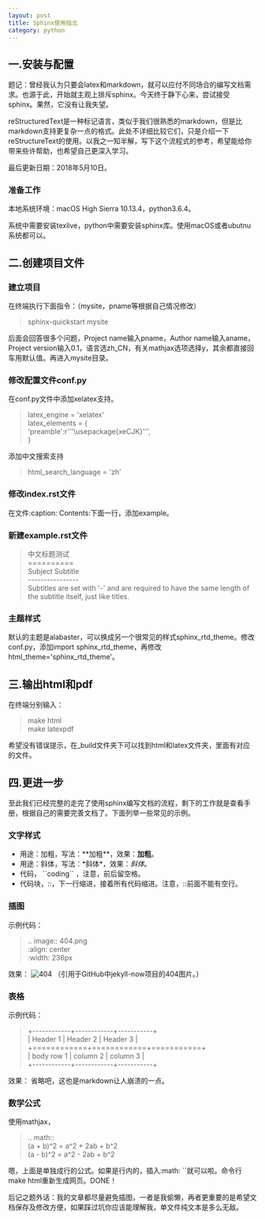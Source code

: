 ```yaml
---
layout: post
title: Sphinx使用指北
category: python
---
```

## 一.安装与配置
题记：曾经我认为只要会latex和markdown，就可以应付不同场合的编写文档需求。也源于此，开始就主观上排斥sphinx。今天终于静下心来，尝试接受sphinx。果然，它没有让我失望。

reStructuredText是一种标记语言，类似于我们很熟悉的markdown，但是比markdown支持更复杂一点的格式。此处不详细比较它们，只是介绍一下reStructureText的使用。以我之一知半解，写下这个流程式的参考，希望能给你带来些许帮助，也希望自己更深入学习。

最后更新日期：2018年5月10日。

### 准备工作
本地系统环境：macOS High Sierra 10.13.4，python3.6.4。

系统中需要安装texlive，python中需要安装sphinx库。使用macOS或者ubutnu系统都可以。

## 二.创建项目文件
### 建立项目
在终端执行下面指令：（mysite，pname等根据自己情况修改）
> sphinx-quickstart mysite  

后面会回答很多个问题，Project name输入pname，Author name输入aname，Project version输入0.1，语言选zh\_CN，有关mathjax选项选择y，其余都直接回车用默认值。再进入mysite目录。
### 修改配置文件conf.py
在conf.py文件中添加xelatex支持。
> latex\_engine = 'xelatex'  
> latex\_elements = {  
> 'preamble':r'''\usepackage{xeCJK}''',  
> }  

添加中文搜索支持
> html\_search\_language = 'zh'

### 修改index.rst文件
在文件:caption: Contents:下面一行，添加example。
### 新建example.rst文件
> 中文标题测试  
> \==========   
> Subject Subtitle  
> \----------------   
> Subtitles are set with '-' and are required to have the same length 
of the subtitle itself, just like titles.  
> 

### 主题样式
默认的主题是alabaster，可以换成另一个很常见的样式sphinx\_rtd\_theme。修改conf.py，添加import sphinx\_rtd\_theme，再修改html\_theme='sphinx\_rtd\_theme'。

## 三.输出html和pdf
在终端分别输入：
> make html  
> make latexpdf  
> 

希望没有错误提示，在_build文件夹下可以找到html和latex文件夹，里面有对应的文件。

## 四.更进一步
至此我们已经完整的走完了使用sphinx编写文档的流程，剩下的工作就是查看手册，根据自己的需要完善文档了。下面列举一些常见的示例。
### 文字样式
* 用途：加粗，写法：\*\*加粗\*\*，效果：**加粗**。
* 用途：斜体，写法：\*斜体\*，效果：*斜体*。
* 代码， \`\`coding`` ，注意，前后留空格。
* 代码块，::，下一行缩进，接着所有代码缩进。注意，::前面不能有空行。

### 插图
示例代码：
> .. image:: 404.png  
>    :align: center  
>    :width: 236px  

效果：
![404](../images/404.jpg)
（引用于GitHub中jekyll-now项目的404图片。）
### 表格
示例代码：
> +------------+------------+-----------+  
> | Header 1   | Header 2   | Header 3  |  
> +============+============+===========+  
> | body row 1 | column 2   | column 3  |  
> +------------+------------+-----------+

效果：
省略吧，这也是markdown让人崩溃的一点。
### 数学公式
使用mathjax，
> .. math::  
>    (a + b)^2 = a^2 + 2ab + b^2  
>    (a - b)^2 = a^2 - 2ab + b^2  

嗯，上面是单独成行的公式。如果是行内的，插入:math: ``就可以啦。命令行make html重新生成网页。DONE！

后记之题外话：我的文章都尽量避免插图，一者是我偷懒，再者更重要的是希望文档保存及修改方便，如果踩过坑你应该能理解我，单文件纯文本是多么无敌。